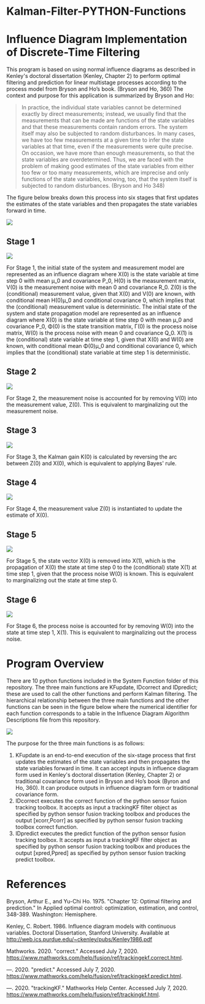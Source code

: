 # Kalman-Filter-PYTHON-Functions
# Influence Diagram Implementation of Discrete-Time Filtering
This program is based on using normal influence diagrams as described in Kenley's doctoral dissertation (Kenley, Chapter 2) to perform optimal filtering and prediction for linear multistage processes according to the process model from Bryson and Ho’s book. (Bryson and Ho, 360)  The context and purpose for this application is summarized by Bryson and Ho:

> In practice, the individual state variables cannot be determined exactly by direct measurements; instead, we usually find that the measurements that can be made are functions of
> the state variables and that these measurements contain random errors. The system itself may also be subjected to random disturbances. In many cases, we have too few
> measurements at a given time to infer the state variables at that time, even if the measurements were quite precise. On occasion, we have more than enough measurements, so that
> the state variables are overdetermined. Thus, we are faced with the problem of making good estimates of the state variables from either too few or too many measurements, which
> are imprecise and only functions of the state variables, knowing, too, that the system itself is subjected to random disturbances. (Bryson and Ho 348)

The figure below breaks down this process into six stages that first updates the estimates of the state variables and then propagates the state variables forward in time.

![](README/StepTree.jpg)



## Stage 1
![](README/Step1.jpg)

For Stage 1, the initial state of the system and measurement model are represented as an influence diagram where X(0) is the state variable at time step 0 with mean μ_0 and covariance P_0, H(0) is the measurement matrix, V(0) is the measurement noise with mean 0 and covariance R_0. Z(0) is the (conditional) measurement value, given that X(0) and V(0) are known, with conditional mean H(0)μ_0 and conditional covariance 0, which implies that the (conditional) measurement value is deterministic.
The initial state of the system and state propagation model are represented as an influence diagram where X(0) is the state variable at time step 0 with mean μ_0 and covariance P_0, Φ(0) is the state transition matrix, Γ(0) is the process noise matrix, W(0) is the process noise with mean 0 and covariance Q_0. X(1) is the (conditional) state variable at time step 1, given that X(0) and W(0) are known, with conditional mean Φ(0)μ_0 and conditional covariance 0, which implies that the (conditional) state variable at time step 1 is deterministic.

## Stage 2
![](README/Step2.jpg)

For Stage 2, the measurement noise is accounted for by removing V(0) into the measurement value, Z(0). This is equivalent to marginalizing out the measurement noise.

## Stage 3
![](README/Step3.jpg)

For Stage 3, the Kalman gain K(0) is calculated by reversing the arc between Z(0) and X(0), which is equivalent to applying Bayes' rule.

## Stage 4
![](README/Step4.jpg)

For Stage 4, the measurement value Z(0) is instantiated to update the estimate of X(0).

## Stage 5
![](README/Step5.jpg)

For Stage 5, the state vector X(0) is removed into X(1), which is the propagation of X(0) the state at time step 0 to the (conditional) state X(1) at time step 1, given that the process noise W(0) is known. This is equivalent to marginalizing out the state at time step 0.

## Stage 6
![](README/Step6.jpg)

For Stage 6, the process noise is accounted for by removing W(0) into the state at time step 1, X(1). This is equivalent to marginalizing out the process noise.

# Program Overview
There are 10 python functions included in the System Function folder of this repository. The three main functions are KFupdate, IDcorrect and IDpredict; these are used to call the other functions and perform Kalman filtering. The hierarchical relationship between the three main functions and the other functions can be seen in the figure below where the numerical identifier for each function corresponds to a table in the Influence Diagram Algorithm Descriptions file from this repository. 

![](README/FunctionTree.jpg)

The purpose for the three main functions is as follows:
1.	KFupdate is an end-to-end execution of the six-stage process that first updates the estimates of the state variables and then propagates the state variables forward in time. It can accept inputs in influence diagram form used in Kenley's doctoral dissertation (Kenley, Chapter 2) or traditional covariance form used in Bryson and Ho’s book (Byron and Ho, 360). It can produce outputs in influence diagram form or traditional covariance form.
2.	IDcorrect executes the correct function of the python sensor fusion tracking toolbox. It accepts as input a trackingKF filter object as specified by python sensor fusion tracking toolbox and produces the output [xcorr,Pcorr] as specified by python sensor fusion tracking toolbox correct function.
3.	IDpredict executes the predict function of the python sensor fusion tracking toolbox. It accepts as input a trackingKF filter object as specified by python sensor fusion tracking toolbox and produces the output [xpred,Ppred] as specified by python sensor fusion tracking predict toolbox.

# References
Bryson, Arthur E., and Yu-Chi Ho. 1975. "Chapter 12: Optimal filtering and prediction." In Applied optimal control: optimization, estimation, and control, 348-389. Washington: Hemisphere.

Kenley, C. Robert. 1986. Influence diagram models with continuous variables. Doctoral Dissertation, Stanford University. Available at http://web.ics.purdue.edu/~ckenley/pubs/Kenley1986.pdf

Mathworks. 2020. "correct." Accessed July 7, 2020. https://www.mathworks.com/help/fusion/ref/trackingekf.correct.html.

—. 2020. "predict." Accessed July 7, 2020. https://www.mathworks.com/help/fusion/ref/trackingekf.predict.html.

—. 2020. "trackingKF." Mathworks Help Center. Accessed July 7, 2020. https://www.mathworks.com/help/fusion/ref/trackingkf.html.




